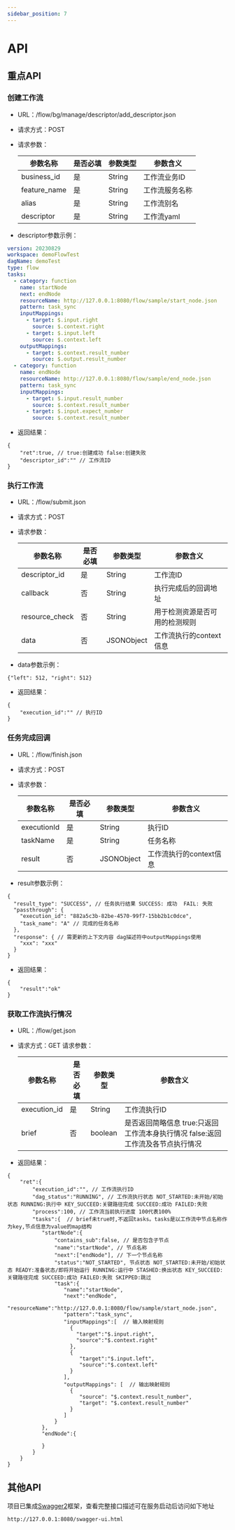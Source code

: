 ```yaml
---
sidebar_position: 7
---
```


# API
## 重点API
### 创建工作流
- URL：/flow/bg/manage/descriptor/add_descriptor.json
- 请求方式：POST
- 请求参数：

    | 参数名称 | 是否必填 |  参数类型 | 参数含义          |
    |------|------|-------|---------------|
    | business_id  | 是    | String | 工作流业务ID       |
    | feature_name  |  是      | String | 工作流服务名称      |
    | alias  |    是    | String | 工作流别名         |
    | descriptor  |    是    | String | 工作流yaml       |
- descriptor参数示例：
```yaml
version: 20230829         
workspace: demoFlowTest    
dagName: demoTest         
type: flow                
tasks:
  - category: function     
    name: startNode        
    next: endNode         
    resourceName: http://127.0.0.1:8080/flow/sample/start_node.json  
    pattern: task_sync     
    inputMappings:         
      - target: $.input.right
        source: $.context.right
      - target: $.input.left
        source: $.context.left
    outputMappings:       
      - target: $.context.result_number
        source: $.output.result_number
  - category: function
    name: endNode
    resourceName: http://127.0.0.1:8080/flow/sample/end_node.json
    pattern: task_sync
    inputMappings:
      - target: $.input.result_number
        source: $.context.result_number
      - target: $.input.expect_number
        source: $.context.result_number
```
- 返回结果：
```
{
    "ret":true, // true:创建成功 false:创建失败
    "descriptor_id":"" // 工作流ID
}
```
### 执行工作流
- URL：/flow/submit.json
- 请求方式：POST
- 请求参数：

  | 参数名称 | 是否必填 |  参数类型 | 参数含义 |
  |------|------|-------|------|
  | descriptor_id  | 是    | String | 工作流ID |
  | callback  | 否    | String | 执行完成后的回调地址 |
  | resource_check  | 否    | String | 用于检测资源是否可用的检测规则 |
  | data  | 否    | JSONObject | 工作流执行的context信息 |
- data参数示例：
```
{"left": 512, "right": 512}
```
- 返回结果：
```
{
    "execution_id":"" // 执行ID
}
```   

### 任务完成回调
- URL：/flow/finish.json
- 请求方式：POST
- 请求参数：

  | 参数名称 | 是否必填 |  参数类型 | 参数含义            |
    |------|------|-------|-----------------|
  | executionId  | 是    | String | 执行ID            |
  | taskName  | 是    | String | 任务名称            |
  | result  | 否    | JSONObject | 工作流执行的context信息 |
- result参数示例：
```
{
  "result_type": "SUCCESS", // 任务执行结果 SUCCESS: 成功  FAIL: 失败
  "passthrough": {
    "execution_id": "882a5c3b-82be-4570-99f7-15bb2b1c0dce",
    "task_name": "A" // 完成的任务名称
  },
  "response": { // 需更新的上下文内容 dag描述符中outputMappings使用
    "xxx": "xxx"
  }
}
```
- 返回结果：
```
{
    "result":"ok" 
}
```   

### 获取工作流执行情况
- URL：/flow/get.json
- 请求方式：GET
 请求参数：

  | 参数名称 | 是否必填 | 参数类型    | 参数含义                                           |
    |------|------|---------|------------------------------------------------|
  | execution_id  | 是    | String  | 工作流执行ID                                        |
  | brief  | 否    | boolean | 是否返回简略信息 true:只返回工作流本身执行情况 false:返回工作流及各节点执行情况 |
- 返回结果：
```
{
    "ret":{
        "execution_id":"", // 工作流执行ID
        "dag_status":"RUNNING", // 工作流执行状态 NOT_STARTED:未开始/初始状态 RUNNING:执行中 KEY_SUCCEED:关键路径完成 SUCCEED:成功 FAILED:失败 
        "process":100, // 工作流当前执行进度 100代表100%
        "tasks":{  // brief未true时,不返回tasks。tasks是以工作流中节点名称作为key,节点信息为value的map结构
           "startNode":{
               "contains_sub":false, // 是否包含子节点
               "name":"startNode", // 节点名称
               "next":["endNode"], // 下一个节点名称
               "status":"NOT_STARTED", 节点状态 NOT_STARTED:未开始/初始状态 READY:准备状态/即将开始运行 RUNNING:运行中 STASHED:换出状态 KEY_SUCCEED:关键路径完成 SUCCEED:成功 FAILED:失败 SKIPPED:跳过
               "task":{    
                  "name":"startNode",
                  "next":"endNode",
                  "resourceName":"http://127.0.0.1:8080/flow/sample/start_node.json", 
                  "pattern":"task_sync", 
                  "inputMappings":[  // 输入映射规则
                    {
                      "target":"$.input.right",
                      "source":"$.context.right"
                    },
                    {
                       "target":"$.input.left",
                       "source":"$.context.left"
                    }
                  ],
                  "outputMappings": [  // 输出映射规则
                    {
                       "source": "$.context.result_number",
                       "target": "$.context.result_number"
                    }
                  ]
               }
           },
           "endNode":{
           
           }
        }
    }
}
```   

##  其他API
项目已集成[Swagger2](https://swagger.io/)框架，查看完整接口描述可在服务启动后访问如下地址
```cURL
http://127.0.0.1:8080/swagger-ui.html
```

